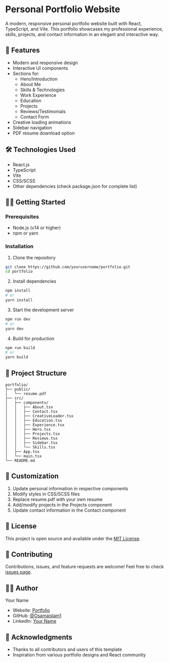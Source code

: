 # Personal Portfolio Website

A modern, responsive personal portfolio website built with React, TypeScript, and Vite. This portfolio showcases my professional experience, skills, projects, and contact information in an elegant and interactive way.

## 🚀 Features

- Modern and responsive design
- Interactive UI components
- Sections for:
  - Hero/Introduction
  - About Me
  - Skills & Technologies
  - Work Experience
  - Education
  - Projects
  - Reviews/Testimonials
  - Contact Form
- Creative loading animations
- Sidebar navigation
- PDF resume download option

## 🛠️ Technologies Used

- React.js
- TypeScript
- Vite
- CSS/SCSS
- Other dependencies (check package.json for complete list)

## 🏃‍♂️ Getting Started

### Prerequisites

- Node.js (v14 or higher)
- npm or yarn

### Installation

1. Clone the repository
```bash
git clone https://github.com/yourusername/portfolio.git
cd portfolio
```

2. Install dependencies
```bash
npm install
# or
yarn install
```

3. Start the development server
```bash
npm run dev
# or
yarn dev
```

4. Build for production
```bash
npm run build
# or
yarn build
```

## 📁 Project Structure

```
portfolio/
├── public/
│   └── resume.pdf
├── src/
│   ├── components/
│   │   ├── About.tsx
│   │   ├── Contact.tsx
│   │   ├── CreativeLoader.tsx
│   │   ├── Education.tsx
│   │   ├── Experience.tsx
│   │   ├── Hero.tsx
│   │   ├── Projects.tsx
│   │   ├── Reviews.tsx
│   │   ├── Sidebar.tsx
│   │   └── Skills.tsx
│   ├── App.tsx
│   └── main.tsx
└── README.md
```

## 🎨 Customization

1. Update personal information in respective components
2. Modify styles in CSS/SCSS files
3. Replace resume.pdf with your own resume
4. Add/modify projects in the Projects component
5. Update contact information in the Contact component

## 📝 License

This project is open source and available under the [MIT License](LICENSE).

## 🤝 Contributing

Contributions, issues, and feature requests are welcome! Feel free to check [issues page](https://github.com/Osamaislam1/portfolio/issues).

## 👨‍💻 Author

Your Name

- Website: [Portfolio](https://osamaislam.vercel.app)
- GitHub: [@Osamaislam1](https://github.com/Osamaislam1)
- LinkedIn: [Your Name](https://linkedin.com/in/osama-islam)

## 🙏 Acknowledgments

- Thanks to all contributors and users of this template
- Inspiration from various portfolio designs and React community
